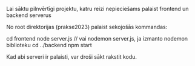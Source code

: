 Lai sāktu pilnvērtīgi projektu, katru reizi nepieciešams palaist frontend un backend serverus

No root direktorijas (prakse2023) palaist sekojošās kommandas:

cd frontend
node server.js // vai nodemon server.js, ja izmanto nodemon biblioteku
cd ../backend
npm start

Kad abi serveri ir palaisti, var droši sākt rakstit kodu. 